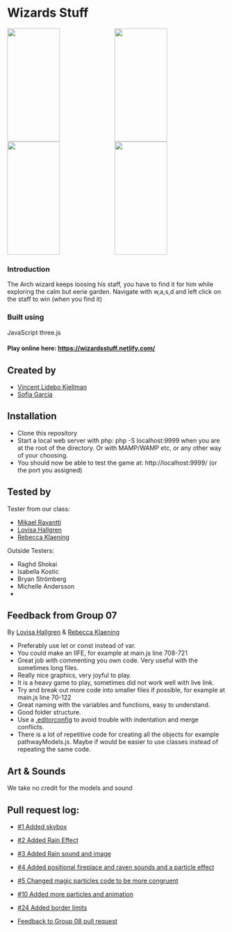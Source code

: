 # Wizards Stuff

<div style="display:flex; flex-direction: row; flex-wrap: wrap;">
<img style="margin:0;" width="49%" height="260" src="https://github.com/VincentLideboKjellman/Wizards-Stuff/blob/master/images/forReadme/screen1.png?raw=true">
<img style="margin:0;" width="49%" height="260" src="https://github.com/VincentLideboKjellman/Wizards-Stuff/blob/master/images/forReadme/screen4.png?raw=true">
<img style="margin:0;" width="49%" height="260" src="https://github.com/VincentLideboKjellman/Wizards-Stuff/blob/master/images/forReadme/screen2.png?raw=true">
<img style="margin:0;" width="49%" height="260" src="https://github.com/VincentLideboKjellman/Wizards-Stuff/blob/master/images/forReadme/screen5.png?raw=true">
</div>

### Introduction
The Arch wizard keeps loosing his staff, you have to find it for him while exploring the calm but eerie garden.
Navigate with w,a,s,d and left click on the staff to win (when you find it)

### Built using
JavaScript
three.js

#### Play online here: https://wizardsstuff.netlify.com/

## Created by

- [Vincent Lidebo Kjellman](https://github.com/VincentLideboKjellman)
- [Sofia Garcia](https://github.com/sof1agarc1a)

## Installation

- Clone this repository
- Start a local web server with php: php -S localhost:9999 when you are at the root of the directory. Or with MAMP/WAMP etc, or any other way of your choosing.
- You should now be able to test the game at: http://localhost:9999/ (or the port you assigned)

## Tested by

Tester from our class:

- [Mikael Ravantti](https://github.com/MRavantti)
- [Lovisa Hallgren](https://github.com/lovisahallgren)
- [Rebecca Klaening](https://github.com/RebeccaKlaening)

Outside Testers:
- Raghd Shokai
- Isabella Kostic
- Bryan Strömberg
- Michelle Andersson
- 

## Feedback from Group 07

By [Lovisa Hallgren](https://github.com/lovisahallgren) & [Rebecca Klaening](https://github.com/RebeccaKlaening)

- Preferably use let or const instead of var.
- You could make an IIFE, for example at main.js line 708-721
- Great job with commenting you own code. Very useful with the sometimes long files.
- Really nice graphics, very joyful to play.
- It is a heavy game to play, sometimes did not work well with live link.
- Try and break out more code into smaller files if possible, for example at main.js line 70-122
- Great naming with the variables and functions, easy to understand.
- Good folder structure.
- Use a [.editorconfig](https://editorconfig.org/) to avoid trouble with indentation and merge conflicts.
- There is a lot of repetitive code for creating all the objects for example pathwayModels.js. Maybe if would be easier to use classes instead of repeating the same code.

## Art & Sounds

We take no credit for the models and sound

## Pull request log:

- [#1 Added skybox](https://github.com/VincentLideboKjellman/Wizards-Stuff/pull/1)
- [#2 Added Rain Effect](https://github.com/VincentLideboKjellman/Wizards-Stuff/pull/2) 
- [#3 Added Rain sound and image](https://github.com/VincentLideboKjellman/Wizards-Stuff/pull/3) 
- [#4 Added positional fireplace and raven sounds and a particle effect](https://github.com/VincentLideboKjellman/Wizards-Stuff/pull/4)
- [#5 Changed magic particles code to be more congruent](https://github.com/VincentLideboKjellman/Wizards-Stuff/pull/5)
- [#10 Added more particles and animation](https://github.com/VincentLideboKjellman/Wizards-Stuff/pull/10)
- [#24 Added border limits](https://github.com/VincentLideboKjellman/Wizards-Stuff/pull/24)


- [Feedback to Group 08 pull request](https://github.com/Raademar/snowboarding_extreme_champions/pull/17)
